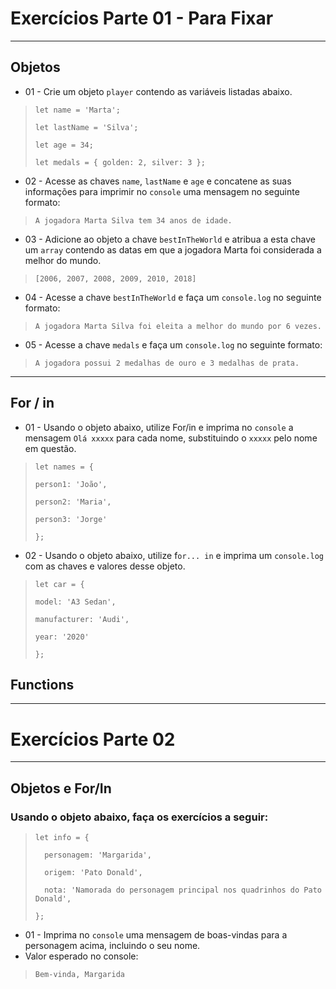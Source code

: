 # Exercícios Parte 01 - Para Fixar
___

## Objetos
- 01 - Crie um objeto `player` contendo as variáveis listadas abaixo.
>`let name = 'Marta';`
> 
>`let lastName = 'Silva';`
>
>`let age = 34;`
> 
>`let medals = { golden: 2, silver: 3 };`

- 02 - Acesse as chaves `name`, `lastName` e `age` e concatene as suas informações para imprimir no `console` uma mensagem no seguinte formato:
>`A jogadora Marta Silva tem 34 anos de idade.`

- 03 - Adicione ao objeto a chave `bestInTheWorld` e atribua a esta chave um `array` contendo as datas em que a jogadora Marta foi considerada a melhor do mundo.
> `[2006, 2007, 2008, 2009, 2010, 2018]`

- 04 - Acesse a chave `bestInTheWorld` e faça um `console.log` no seguinte formato: 
> `A jogadora Marta Silva foi eleita a melhor do mundo por 6 vezes.`

- 05 - Acesse a chave `medals` e faça um `console.log` no seguinte formato: 
> `A jogadora possui 2 medalhas de ouro e 3 medalhas de prata.`

___
## For / in
- 01 - Usando o objeto abaixo, utilize For/in e imprima no `console` a mensagem `Olá xxxxx` para cada nome, substituindo o `xxxxx` pelo nome em questão.
>`let names = {`
> 
>`person1: 'João',`
> 
>`person2: 'Maria',`
> 
>`person3: 'Jorge'`
> 
>`};`

- 02 - Usando o objeto abaixo, utilize f`or... in` e imprima um `console.log` com as chaves e valores desse objeto.
>`let car = {`
>
>`model: 'A3 Sedan',`
>
>`manufacturer: 'Audi',`
>
>`year: '2020'`
>
>`};`

## Functions

___
# Exercícios Parte 02
___
## Objetos e For/In
### Usando o objeto abaixo, faça os exercícios a seguir:
> `let info = {`
> 
> `  personagem: 'Margarida',`
> 
> `  origem: 'Pato Donald',`
> 
> `  nota: 'Namorada do personagem principal nos quadrinhos do Pato Donald',`
> 
> `};`

- 01 - Imprima no `console` uma mensagem de boas-vindas para a personagem acima, incluindo o seu nome.
- Valor esperado no console:
> `Bem-vinda, Margarida`
